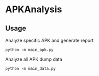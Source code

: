 # APKAnalysis

## Usage

Analyze specific APK and generate report
```shell
python -m main_apk.py
```

Analyze all APK dump data

```shell
python -m main_data.py
```
